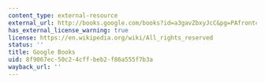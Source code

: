 ```yaml
---
content_type: external-resource
external_url: http://books.google.com/books?id=a3gavZbxyJcC&pg=PAfrontcover
has_external_license_warning: true
license: https://en.wikipedia.org/wiki/All_rights_reserved
status: ''
title: Google Books
uid: 8f9067ec-50c2-4cff-beb2-f86a555f7b3a
wayback_url: ''
---
```

